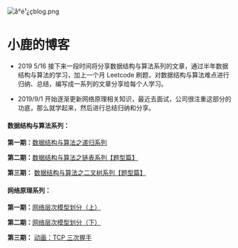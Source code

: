 ![å°é¹¿çblog.png](https://github.com/luxiangqiang/Blog/blob/master/images/%E5%B0%8F%E9%B9%BF%E7%9A%84blog.png?raw=true)

# 小鹿的博客

- 2019 5/16 接下来一段时间将分享数据结构与算法系列的文章，通过半年数据结构与算法的学习，加上一个月 Leetcode 刷题，对数据结构与算法难点进行归纳、总结，编写成一系列的文章分享给每个人学习。

- 2019/9/1 开始逐渐更新网络原理相关知识，最近去面试，公司很注重这部分的功底，那么就学起来，然后进行总结归纳和分享。



#### 数据结构与算法系列：

**第一期：**[数据结构与算法之递归系列](https://github.com/luxiangqiang/Blog/blob/master/articel/%E6%95%B0%E6%8D%AE%E7%BB%93%E6%9E%84%E4%B8%8E%E7%AE%97%E6%B3%95%E7%B3%BB%E5%88%97/%E6%95%B0%E6%8D%AE%E7%BB%93%E6%9E%84%E4%B8%8E%E7%AE%97%E6%B3%95%E4%B9%8B%E9%80%92%E5%BD%92%E7%B3%BB%E5%88%97.md)

**第二期：**[数据结构与算法之链表系列【题型篇】](https://github.com/luxiangqiang/Blog/blob/master/articel/%E6%95%B0%E6%8D%AE%E7%BB%93%E6%9E%84%E4%B8%8E%E7%AE%97%E6%B3%95%E7%B3%BB%E5%88%97/%E6%95%B0%E6%8D%AE%E7%BB%93%E6%9E%84%E4%B8%8E%E7%AE%97%E6%B3%95%E4%B9%8B%E9%93%BE%E8%A1%A8%E7%B3%BB%E5%88%97%5B%E9%A2%98%E5%9E%8B%E7%AF%87%5D.md)

**第三期：** [数据结构与算法之二叉树系列【题型篇】](https://github.com/luxiangqiang/Blog/blob/master/articel/%E6%95%B0%E6%8D%AE%E7%BB%93%E6%9E%84%E4%B8%8E%E7%AE%97%E6%B3%95%E7%B3%BB%E5%88%97/%E6%95%B0%E6%8D%AE%E7%BB%93%E6%9E%84%E4%B8%8E%E7%AE%97%E6%B3%95%E4%B9%8B%E4%BA%8C%E5%8F%89%E6%A0%91%E7%B3%BB%E5%88%97%5B%E9%A2%98%E5%9E%8B%E7%AF%87%5D.md)



#### 网络原理系列：

**第一期：**[网络层次模型划分（上）](https://github.com/luxiangqiang/Blog/blob/master/articel/%E7%BD%91%E7%BB%9C%E5%8E%9F%E7%90%86/%E7%BD%91%E7%BB%9C%E5%88%86%E5%B1%82%E5%88%92%E5%88%86%EF%BC%88%E4%B8%8A%EF%BC%89.md)

**第二期：**[网络层次模型划分（下）](https://github.com/luxiangqiang/Blog/blob/master/articel/%E7%BD%91%E7%BB%9C%E5%8E%9F%E7%90%86/%E7%BD%91%E7%BB%9C%E5%B1%82%E6%AC%A1%E6%A8%A1%E5%9E%8B%E5%88%92%E5%88%86%EF%BC%88%E4%B8%8B%EF%BC%89.md)

**第三期：** [动画：TCP 三次握手](https://github.com/luxiangqiang/Blog/blob/master/articel/%E7%BD%91%E7%BB%9C%E5%8E%9F%E7%90%86/TCP%20%E4%B9%8B%E4%B8%89%E6%AC%A1%E6%8F%A1%E6%89%8B.md)